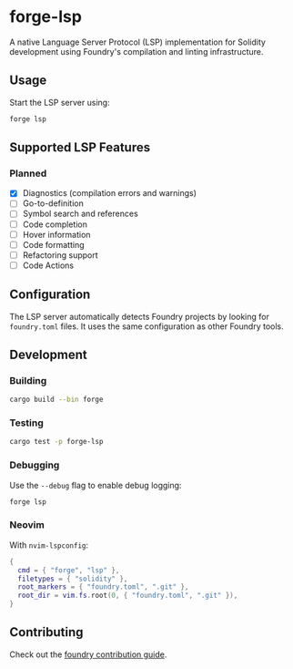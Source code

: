 # forge-lsp

A native Language Server Protocol (LSP) implementation for Solidity development using Foundry's compilation and linting infrastructure.

## Usage

Start the LSP server using:

```bash
forge lsp
```

## Supported LSP Features

### Planned

- [x] Diagnostics (compilation errors and warnings)
- [ ] Go-to-definition
- [ ] Symbol search and references
- [ ] Code completion
- [ ] Hover information
- [ ] Code formatting
- [ ] Refactoring support
- [ ] Code Actions

## Configuration

The LSP server automatically detects Foundry projects by looking for `foundry.toml` files. It uses the same configuration as other Foundry tools.

## Development

### Building

```bash
cargo build --bin forge
```

### Testing

```bash
cargo test -p forge-lsp
```

### Debugging

Use the `--debug` flag to enable debug logging:

```bash
forge lsp
```

### Neovim

With `nvim-lspconfig`:

```lua
{
  cmd = { "forge", "lsp" },
  filetypes = { "solidity" },
  root_markers = { "foundry.toml", ".git" },
  root_dir = vim.fs.root(0, { "foundry.toml", ".git" }),
}
```

## Contributing

Check out the [foundry contribution guide](https://github.com/foundry-rs/foundry/blob/master/CONTRIBUTING.md).
